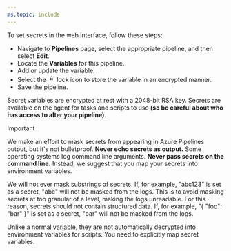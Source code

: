 ```yaml
---
ms.topic: include
---
```


To set secrets in the web interface, follow these steps:

- Navigate to **Pipelines** page, select the appropriate pipeline, and then select **Edit**.
- Locate the **Variables** for this pipeline.
- Add or update the variable.
- Select the ![Secret](../_img/variables/secret-variable-icon.png) lock icon to store the variable in an encrypted manner.
- Save the pipeline.

Secret variables are encrypted at rest with a 2048-bit RSA key.
Secrets are available on the agent for tasks and scripts to use **(so be careful about who has access to alter your pipeline)**.

> [!IMPORTANT]
> We make an effort to mask secrets from appearing in Azure Pipelines output, but it's not bulletproof. **Never echo secrets as output.**
> Some operating systems log command line arguments. **Never pass secrets on the command line.**
> Instead, we suggest that you map your secrets into environment variables.
> 
> We will not ever mask substrings of secrets. If, for example, "abc123" is set as a secret, "abc" will not be masked from the logs.
> This is to avoid masking secrets at too granular of a level, making the logs unreadable.
> For this reason, secrets should not contain structured data. If, for example, "{ "foo": "bar" }" is set as a secret,
> "bar" will not be masked from the logs.

Unlike a normal variable, they are not automatically decrypted into environment variables for scripts. You need to explicitly map secret variables.
